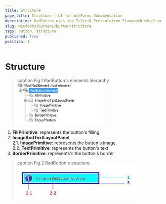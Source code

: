 ```yaml
---
title: Structure
page_title: Structure | UI for WinForms Documentation
description: RadButton uses the Telerik Presentation Framework which enables rich experiences like advanced styling.
slug: winforms/buttons/button/structure
tags: button, structure
published: True
position: 1 
---
```


# Structure

>caption Fig.1 RadButton's elements hierarchy
![buttons-button-structure 001](images/buttons-button-structure001.png)

1. __FillPrimitive__: represents the button's filling
1. __ImageAndTextLayoutPanel__ <br>
	2\.1\. __ImagePrimitive__: represents the button's image<br>
	2\.2\. __TextPrimitive__: represents the button's text
3. __BorderPrimitive__: represents's the button's border

>caption Fig.2 RadButton's structure
![buttons-button-structure 002](images/buttons-button-structure002.png)

